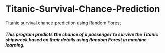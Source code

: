 # Titanic-Survival-Chance-Prediction
Titanic survival chance prediction using Random Forest
##### This program predicts the chance of a passenger to survive the Titanic shipwreck based on their details using Random Forest in machine learning.
